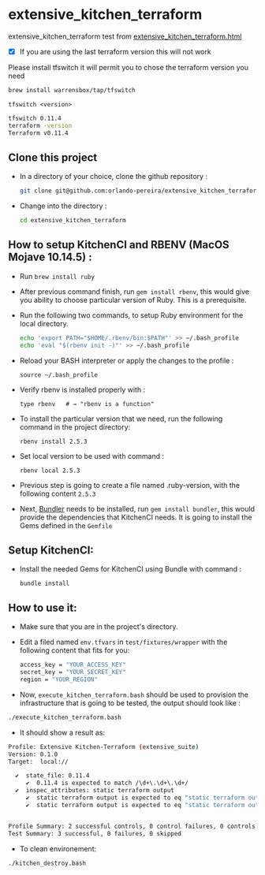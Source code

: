 # extensive_kitchen_terraform

extensive_kitchen_terraform test from [extensive_kitchen_terraform.html](https://newcontext-oss.github.io/kitchen-terraform/tutorials/extensive_kitchen_terraform.html)

- [x] If you are using the last terraform version this will not work

Please install tfswitch it will permit you to chose the terraform version you need

```bash
brew install warrensbox/tap/tfswitch
```

`tfswitch <version>`

```bash
tfswitch 0.11.4
terraform -version
Terraform v0.11.4
```

## Clone this project
- In a directory of your choice, clone the github repository :
  
    ```bash
    git clone git@github.com:orlando-pereira/extensive_kitchen_terraform.git
    ```

- Change into the directory :
  
    ```bash
    cd extensive_kitchen_terraform
    ```

## How to setup KitchenCI and RBENV (MacOS Mojave 10.14.5) :

- Run `brew install ruby`
- After previous command finish, run `gem install rbenv`, this would give you ability to choose particular version of Ruby. This is a prerequisite.
- Run the following two commands, to setup Ruby environment for the local directory.

    ```bash
    echo 'export PATH="$HOME/.rbenv/bin:$PATH"' >> ~/.bash_profile
    echo 'eval "$(rbenv init -)"' >> ~/.bash_profile
    ```

- Reload your BASH interpreter or apply the changes to the profile :
  
    ```shell
    source ~/.bash_profile 
    ```

- Verify rbenv is installed properly with :
  
    ```shell
    type rbenv   # → "rbenv is a function"
    ```

- To install the particular version that we need, run the following command in the project directory:
  
    ```shell
    rbenv install 2.5.3
    ```

- Set local version to be used with command :
  
    ```shell
    rbenv local 2.5.3
    ```

- Previous step is going to create a file named .ruby-version, with the following content `2.5.3`

- Next, [Bundler](https://bundler.io) needs to be installed, run `gem install bundler`, this would provide the dependencies that KitchenCI needs. It is going to install the Gems defined in the `Gemfile`

## Setup KitchenCI:

- Install the needed Gems for KitchenCI using Bundle with command :
  
    ```shell
    bundle install
    ```

## How to use it:

- Make sure that you are in the project's directory.

- Edit a filed named `env.tfvars` in `test/fixtures/wrapper` with the following content that fits for you:

    ```bash
    access_key = "YOUR_ACCESS_KEY"
    secret_key = "YOUR_SECRET_KEY"
    region = "YOUR_REGION"
    ```

- Now, `execute_kitchen_terraform.bash` should be used to provision the infrastructure that is going to be tested, the output should look like :

```bash
./execute_kitchen_terraform.bash
```

- It should show a result as:

```bash
Profile: Extensive Kitchen-Terraform (extensive_suite)
Version: 0.1.0
Target:  local://

  ✔  state_file: 0.11.4
     ✔  0.11.4 is expected to match /\d+\.\d+\.\d+/
  ✔  inspec_attributes: static terraform output
     ✔  static terraform output is expected to eq "static terraform output"
     ✔  static terraform output is expected to eq "static terraform output"


Profile Summary: 2 successful controls, 0 control failures, 0 controls skipped
Test Summary: 3 successful, 0 failures, 0 skipped
```

- To clean environement:

```bash
./kitchen_destroy.bash
```

